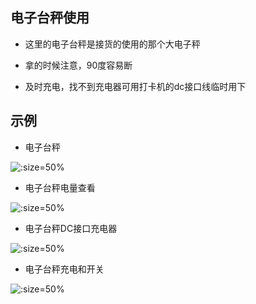 ## 电子台秤使用

* 这里的电子台秤是接货的使用的那个大电子秤

* 拿的时候注意，90度容易断


* 及时充电，找不到充电器可用打卡机的dc接口线临时用下




## 示例
* 电子台秤

![](https://gitee.com/GaloisFields/WORKFLOWS4COMPANY/raw/master/resources/pic/equipment/电子台秤.jpeg ':size=50%')

* 电子台秤电量查看

![](https://gitee.com/GaloisFields/WORKFLOWS4COMPANY/raw/master/resources/pic/equipment/电子台秤电量查看.jpeg ':size=50%')

* 电子台秤DC接口充电器

![](https://gitee.com/GaloisFields/WORKFLOWS4COMPANY/raw/master/resources/pic/equipment/电子台秤dc充电器.jpeg ':size=50%')

* 电子台秤充电和开关

![](https://gitee.com/GaloisFields/WORKFLOWS4COMPANY/raw/master/resources/pic/equipment/电子台秤充电.jpeg ':size=50%')
